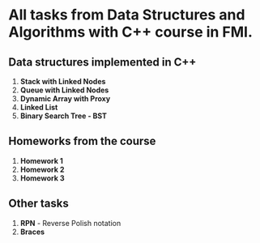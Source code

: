 # All tasks from Data Structures and Algorithms with C++ course in FMI.

## Data structures implemented in C++
1. **Stack with Linked Nodes**
2. **Queue with Linked Nodes**
3. **Dynamic Array with Proxy**
4. **Linked List**
5. **Binary Search Tree - BST**

## Homeworks from the course
1. **Homework 1**
2. **Homework 2**
3. **Homework 3**

## Other tasks
1. **RPN** - Reverse Polish notation
2. **Braces**

